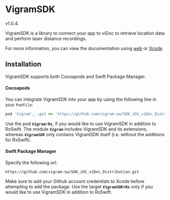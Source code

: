 # VigramSDK
v1.0.4.

VigramSDK is a library to connect your app to viDoc to retrieve location data and perform laser distance recordings.

For more information, you can view the documentation using [web](https://vigram-sw.github.io/SDK_iOS_viDoc_Distribution/documentation/vigramsdk/)  or [Xcode](https://vigram-sw.github.io/SDK_iOS_viDoc_Distribution/tutorials/viewdocs/)

## Installation

VigramSDK supports both Cocoapods and Swift Package Manager.

#### Cocoapods

You can integrate VigramSDK into your app by using the following line in your `Podfile`:

```ruby
pod 'Vigram', :git => 'https://github.com/vigram-sw/SDK_iOS_viDoc_Distribution.git'
```

Use the pod _**`Vigram/Rx`**_, if you would like to use VigramSDK in addition to RxSwift. The module _**`Vigram`**_ includes VigramSDK and its extensions, whereas _**`VigramSDK`**_ only contains VigramSDK itself (i.e. without the additions for RxSwift).

#### Swift Package Manager

Specify the following url:

```
https://github.com/vigram-sw/SDK_iOS_viDoc_Distribution.git
```

Make sure to add your Github account credentials to Xcode before attempting to add the package.
Use the target **`VigramSDK+Rx`** only if you would like to use VigramSDK in addition to RxSwift.
